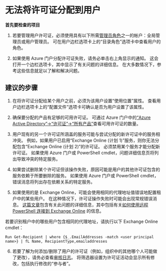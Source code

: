 <properties
    pageTitle="I can't assign licenses to a user"
    description="无法将许可证分配到用户"
    service="microsoft.aad"
    resource="Microsoft_AAD_IAM"
    authors="piotrci"
    displayOrder="1770"
    supportTopicIds="32570959"
    selfHelpType="generic"
    resourceTags=""
    productPesIds="14785"
    cloudEnvironments="public"
 />


# <a name="i-cant-assign-licenses-to-a-user"></a>无法将许可证分配到用户

**首先要检查的项目**
1. 若要管理用户许可证，必须使用具有以下所需[管理员角色](https://docs.microsoft.com/azure/active-directory/active-directory-assign-admin-roles)之一的帐户：全局管理员或用户管理员。 可在用户边栏选项卡上的“目录角色”选项卡中查看用户的角色。

2. 如果使用 Azure 门户分配许可证失败，请务必单击右上角显示的通知。 这会打开一个边栏选项卡，其中显示了有关问题的详细信息。 在大多数情况下，参考这些信息就足以了解和解决问题。

## <a name="recommended-steps"></a>**建议的步骤**

1. 在将许可证分配给某个用户之前，必须为该用户设置“使用位置”属性。 查看用户边栏选项卡上的“配置文件”选项卡可确认是否为用户设置了该属性。

2. 确保要分配的产品有足够的可用许可证。 可通过 Azure 门户中的[“Azure Active Directory”-&gt;“许可证”-&gt;“所有产品”](https://portal.azure.com/#blade/Microsoft_AAD_IAM/LicensesMenuBlade/Products)查看可用许可证的数量。

3. 用户现有的另一个许可证所涵盖的服务可能与尝试分配的新许可证中的服务相冲突。 例如，如果用户已启用“Exchange Online (计划 1)”服务，则你无法分配包含“Exchange Online (计划 2)”的许可证。 必须禁用某个服务才能分配新许可证。 如果使用 Azure 门户或 PowerShell cmdlet，问题详细信息页将列出导致冲突的特定服务。

4. 如果尝试删除某个许可证但该操作失败，原因可能是用户的其他许可证包含的服务依赖于所要删除的服务。 如果使用 Azure 门户或 PowerShell cmdlet，错误消息将列出存在依赖关系的特定服务。

5. 如果使用的是 Exchange Online，可能会使用相同的代理地址值错误地配置租户中的某些用户。 在这种情况下，许可证操作失败时可能会出现常规错误消息。 [这篇文章](https://support.microsoft.com/help/3042584/-proxy-address-address-is-already-being-used-error-message-in-exchange-online)包含有关此问题的详细信息，其中包括有关[如何使用远程 PowerShell 连接到 Exchange Online](https://technet.microsoft.com/library/jj984289.aspx) 的信息。

  若要识别租户中的哪些用户包含相同的代理地址，请执行以下 Exchange Online cmdlet：
```
Run Get-Recipient | where {$_.EmailAddresses -match <user principal name>} | fL Name, RecipientType,emailaddresses
```

6. 若要了解为何添加/删除了用户的许可证（例如，组织中的其他哪个人可能做了更改），请务必查看[审核日志](https://portal.azure.com/#blade/Microsoft_AAD_IAM/LicensesMenuBlade/Audit)。 将筛选器设置为许可证活动会显示所有修改，包括执行修改的“参与者”。


